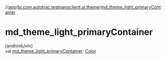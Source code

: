 //[app](../../index.md)/[br.com.autotrac.testnanoclient.ui.theme](index.md)/[md_theme_light_primaryContainer](md_theme_light_primary-container.md)

# md_theme_light_primaryContainer

[androidJvm]\
val [md_theme_light_primaryContainer](md_theme_light_primary-container.md): [Color](https://developer.android.com/reference/kotlin/androidx/compose/ui/graphics/Color.html)
